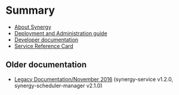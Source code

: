 # Summary

* [About Synergy](README.md)
* [Deployment and Administration guide](doc/admin.md)
* [Developer documentation](doc/developer.md)
* [Service Reference Card](doc/service_reference_card.md)

## Older documentation

* [Legacy Documentation/November 2016](legacy-doc_nov-2016/admin.md) (synergy-service v1.2.0, synergy-scheduler-manager v2.1.0)